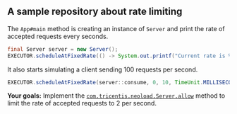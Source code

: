 ## A sample repository about rate limiting


The `App#main` method is creating an instance of `Server` and print the rate of accepted requests every seconds.

```java
final Server server = new Server();
EXECUTOR.scheduleAtFixedRate(() -> System.out.printf("Current rate is %.2f\n", server.getRate()), 1, 1, TimeUnit.SECONDS);
```


It also starts simulating a client sending 100 requests per second.

```java
EXECUTOR.scheduleAtFixedRate(server::consume, 0, 10, TimeUnit.MILLISECONDS);
```

**Your goals:** Implement the [`com.tricentis.neoload.Server.allow`](https://github.com/lcharlois-neotys/rate-limit-sample/blob/332c244938c0b66bd50af3893f3361504cd7c848/src/main/java/com/tricentis/neoload/Server.java#L28) method to limit the rate of accepted requests to 2 per second.

